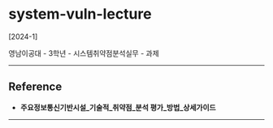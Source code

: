 
# system-vuln-lecture

[2024-1]

영남이공대 - 3학년 - 시스템취약점분석실무 - 과제

---

## Reference
- **주요정보통신기반시설_기술적_취약점_분석 평가_방법_상세가이드**

---
